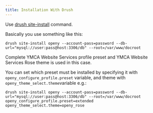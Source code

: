 ```yaml
---
title: Installation With Drush
---
```


Use [drush site-install](https://drushcommands.com/drush-8x/core/site-install/) command.

Basically you use something like this:

```
drush site-install openy --account-pass=password --db-url="mysql://user:pass@host:3306/db" --root=/var/www/docroot
```

Complete YMCA Website Services profile preset and YMCA Website Services Rose theme is used in this case.

You can set which preset must be installed by specifying it with `openy_configure_profile.preset` variable, and theme with
`openy_theme_select.theme`variable e.g.:

```
drush site-install openy --account-pass=password --db-url="mysql://user:pass@host:3306/db" --root=/var/www/docroot openy_configure_profile.preset=extended openy_theme_select.theme=openy_rose
```
